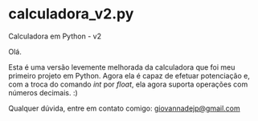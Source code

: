 # calculadora_v2.py
Calculadora em Python - v2

Olá.

Esta é uma versão levemente melhorada da calculadora que foi meu primeiro projeto em Python.
Agora ela é capaz de efetuar potenciação e, com a troca do comando _int_ por _float_, ela agora suporta operações com números decimais. :)

Qualquer dúvida, entre em contato comigo:
giovannadejp@gmail.com
